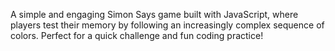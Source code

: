 A simple and engaging Simon Says game built with JavaScript, where players test their memory by following an increasingly complex sequence of colors. Perfect for a quick challenge and fun coding practice!